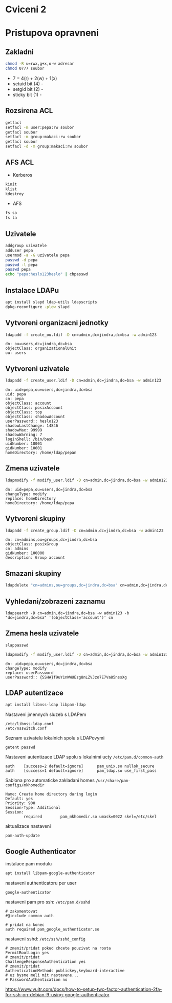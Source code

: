 # Cviceni 2

# Pristupova opravneni

## Zakladni

```bash
chmod -R u=rwx,g+x,o-w adresar
chmod 0777 soubor
```

* 7 = 4(r) + 2(w) + 1(x)
* setuid bit (4) - 
* setgid bit (2) -
* sticky bit (1) -

## Rozsirena ACL

```bash
getfacl
setfacl -m user:pepa:rw soubor
getfacl soubor
setfacl -m group:makaci:rw soubor
getfacl soubor
setfacl -d -m group:makaci:rw soubor
```

## AFS ACL

* Kerberos

```bash
kinit
klist
kdestroy
```

* AFS

```bash
fs sa
fs la
````

## Uzivatele

```bash
addgroup uzivatele
adduser pepa
usermod -a -G uzivatele pepa
passwd -d pepa
passwd -l pepa
passwd pepa
echo "pepa:heslo123heslo" | chpasswd
```

## Instalace LDAPu

```bash
apt install slapd ldap-utils ldapscripts
dpkg-reconfigure -plow slapd
```

## Vytvoreni organizacni jednotky
 
```bash
ldapadd -f create_ou.ldif -D cn=admin,dc=jindra,dc=bsa -w admin123
```

```ldif
dn: ou=users,dc=jindra,dc=bsa
objectClass: organizationalUnit
ou: users
``` 

## Vytvoreni uzivatele

```bash
ldapadd -f create_user.ldif -D cn=admin,dc=jindra,dc=bsa -w admin123
```

```ldif
dn: uid=pepa,ou=users,dc=jindra,dc=bsa
uid: pepa
cn: pepa
objectClass: account
objectClass: posixAccount
objectClass: top
objectClass: shadowAccount
userPassword:: heslo123
shadowLastChange: 14846
shadowMax: 99999
shadowWarning: 7
loginShell: /bin/bash
uidNumber: 10001
gidNumber: 10001
homeDirectory: /home/ldap/pepan
```

## Zmena uzivatele

```bash
ldapmodify -f modify_user.ldif -D cn=admin,dc=jindra,dc=bsa -w admin123
```

```ldif
dn: uid=pepa,ou=users,dc=jindra,dc=bsa
changeType: modify
replace: homeDirectory
homeDirectory: /home/ldap/pepa
```

## Vytvoreni skupiny

```bash
ldapadd -f create_group.ldif -D cn=admin,dc=jindra,dc=bsa -w admin123
```

```ldif
dn: cn=admins,ou=groups,dc=jindra,dc=bsa
objectClass: posixGroup
cn: admins
gidNumber: 100000
description: Group account
```

## Smazani skupiny

```bash
ldapdelete "cn=admins,ou=groups,dc=jindra,dc=bsa" cn=admin,dc=jindra,dc=bsa -w admin123
```

## Vyhledani/zobrazeni zaznamu

```ldif
ldapsearch -D cn=admin,dc=jindra,dc=bsa -w admin123 -b "dc=jindra,dc=bsa" '(objectClass='account')' cn
```

## Zmena hesla uzivatele

```bash
slappasswd
```

```bash
ldapmodify -f modify_user.ldif -D cn=admin,dc=jindra,dc=bsa -w admin123
```

```ldif
dn: uid=pepa,ou=users,dc=jindra,dc=bsa
changeType: modify
replace: userPassword
userPassword:: {SSHA}f9uY1nWWUEzg8nLZVJzo7E7Va85nssXg
```
 
## LDAP autentizace
 
```bash
apt install libnss-ldap libpam-ldap
```

Nastaveni jmennych sluzeb s LDAPem

```
/etc/libnss-ldap.conf
/etc/nsswitch.conf
```

Seznam uzivatelu lokalnich spolu s LDAPovymi

```
getent passwd
```

Nastaveni autentizace LDAP spolu s lokalnimi ucty `/etc/pam.d/common-auth`

```
auth    [success=2 default=ignore]      pam_unix.so nullok_secure
auth    [success=1 default=ignore]      pam_ldap.so use_first_pass
```

Sablona pro automaticke zakladani homes `/usr/share/pam-configs/mkhomedir`

```
Name: Create home directory during login
Default: yes
Priority: 900
Session-Type: Additional
Session:
        required        pam_mkhomedir.so umask=0022 skel=/etc/skel
```

aktualizace nastaveni

```
pam-auth-update
```

## Google Authenticator

instalace pam modulu

```bash
apt install libpam-google-authenticator
```

nastaveni authenticatoru per user

```
google-authenticator
```

nastaveni pam pro ssh: `/etc/pam.d/sshd`

```
# zakomentovat
#@include common-auth

# pridat na konec
auth required pam_google_authenticator.so
```

nastaveni sshd: `/etc/ssh/sshd_config`

```
# zmenit/pridat pokud chcete pouzivat na roota
PermitRootLogin yes
# zmenit/pridat
ChallengeResponseAuthentication yes
# zmenit/pridat
AuthenticationMethods publickey,keyboard-interactive
# uz bysme meli mit nastavene...
# PasswordAuthentication no
```

https://www.vultr.com/docs/how-to-setup-two-factor-authentication-2fa-for-ssh-on-debian-9-using-google-authenticator
